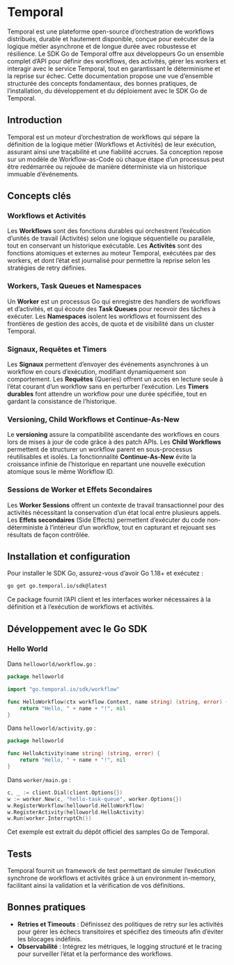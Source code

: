 # Temporal

Temporal est une plateforme open-source d’orchestration de workflows distribués, durable et hautement disponible, conçue pour exécuter de la logique métier asynchrone et de longue durée avec robustesse et résilience. Le SDK Go de Temporal offre aux développeurs Go un ensemble complet d’API pour définir des workflows, des activités, gérer les workers et interagir avec le service Temporal, tout en garantissant le déterminisme et la reprise sur échec. Cette documentation propose une vue d’ensemble structurée des concepts fondamentaux, des bonnes pratiques, de l’installation, du développement et du déploiement avec le SDK Go de Temporal.

## Introduction

Temporal est un moteur d’orchestration de workflows qui sépare la définition de la logique métier (Workflows et Activités) de leur exécution, assurant ainsi une traçabilité et une fiabilité accrues. Sa conception repose sur un modèle de Workflow-as-Code où chaque étape d’un processus peut être redémarrée ou rejouée de manière déterministe via un historique immuable d’événements.

## Concepts clés

### Workflows et Activités

Les **Workflows** sont des fonctions durables qui orchestrent l’exécution d’unités de travail (Activités) selon une logique séquentielle ou parallèle, tout en conservant un historique exécutable.
Les **Activités** sont des fonctions atomiques et externes au moteur Temporal, exécutées par des workers, et dont l’état est journalisé pour permettre la reprise selon les stratégies de retry définies.

### Workers, Task Queues et Namespaces

Un **Worker** est un processus Go qui enregistre des handlers de workflows et d’activités, et qui écoute des **Task Queues** pour recevoir des tâches à exécuter.
Les **Namespaces** isolent les workflows et fournissent des frontières de gestion des accès, de quota et de visibilité dans un cluster Temporal.

### Signaux, Requêtes et Timers

Les **Signaux** permettent d’envoyer des événements asynchrones à un workflow en cours d’exécution, modifiant dynamiquement son comportement.
Les **Requêtes** (Queries) offrent un accès en lecture seule à l’état courant d’un workflow sans en perturber l’exécution.
Les **Timers durables** font attendre un workflow pour une durée spécifiée, tout en gardant la consistance de l’historique.

### Versioning, Child Workflows et Continue-As-New

Le **versioning** assure la compatibilité ascendante des workflows en cours lors de mises à jour de code grâce à des patch APIs.
Les **Child Workflows** permettent de structurer un workflow parent en sous-processus réutilisables et isolés.
La fonctionnalité **Continue-As-New** évite la croissance infinie de l’historique en repartant une nouvelle exécution atomique sous le même Workflow ID.

### Sessions de Worker et Effets Secondaires

Les **Worker Sessions** offrent un contexte de travail transactionnel pour des activités nécessitant la conservation d’un état local entre plusieurs appels.
Les **Effets secondaires** (Side Effects) permettent d’exécuter du code non-déterministe à l’intérieur d’un workflow, tout en capturant et rejouant ses résultats de façon contrôlée.

## Installation et configuration

Pour installer le SDK Go, assurez-vous d’avoir Go 1.18+ et exécutez :

```bash
go get go.temporal.io/sdk@latest
```

Ce package fournit l’API client et les interfaces worker nécessaires à la définition et à l’exécution de workflows et activités.

## Développement avec le Go SDK

### Hello World

Dans `helloworld/workflow.go` :

```go
package helloworld

import "go.temporal.io/sdk/workflow"

func HelloWorkflow(ctx workflow.Context, name string) (string, error) {
    return "Hello, " + name + "!", nil
}
```

Dans `helloworld/activity.go` :

```go
package helloworld

func HelloActivity(name string) (string, error) {
    return "Hello, " + name + "!", nil
}
```

Dans `worker/main.go` :

```go
c, _ := client.Dial(client.Options{})
w := worker.New(c, "hello-task-queue", worker.Options{})
w.RegisterWorkflow(helloworld.HelloWorkflow)
w.RegisterActivity(helloworld.HelloActivity)
w.Run(worker.InterruptCh())
```

Cet exemple est extrait du dépôt officiel des samples Go de Temporal.

## Tests

Temporal fournit un framework de test permettant de simuler l’exécution synchrone de workflows et activités grâce à un environment in-memory, facilitant ainsi la validation et la vérification de vos définitions.

## Bonnes pratiques

* **Retries et Timeouts** : Définissez des politiques de retry sur les activités pour gérer les échecs transitoires et spécifiez des timeouts afin d’éviter les blocages indéfinis.
* **Observabilité** : Intégrez les métriques, le logging structuré et le tracing pour surveiller l’état et la performance des workflows.

